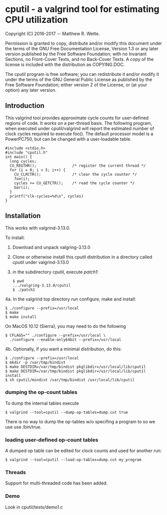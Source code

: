 # cputil - a valgrind tool for estimating CPU utilization

Copyright (C) 2016-2017 -- Matthew R. Wette.

Permission is granted to copy, distribute and/or modify this document
under the terms of the GNU Free Documentation License, Version 1.3 or
any later version published by the Free Software Foundation; with no
Invariant Sections, no Front-Cover Texts, and no Back-Cover Texts.  A
copy of the license is included with the distribution as COPYING.DOC.

The cputil program is free software; you can redistribute it and/or
modify it under the terms of the GNU General Public License as
published by the Free Software Foundation; either version 2 of the
License, or (at your option) any later version.

## Introduction

This valgrind tool provides approximate cycle counts for user-defined
regions of code.  It works on a per-thread basis.  The following program,
when executed under cputil/valgrind will report the estimated number of 
clock cycles required to execute foo().  The default processor model is
a PowerPC750, but can be changed with a user-loadable table.

```
#include <stdio.h>
#include "cputil.h"
int main() {
  long cycles;
  CU_REGTHR();                /* register the current thread */
  for (i = 0; i < 5; i++) {
    CU_CLRCTR();              /* clear the cycle counter */
    foo(i);
    cycles += CU_GETCTR();    /* read the cycle counter */
    bar(i);
  }
  printf("clk-cycles=%d\n", cycles)
}
```

## Installation

This works with valgrind-3.13.0.

To install:

1. Download and unpack valgring-3.13.0

2. Clone or otherwise install this cputil distribution in a directory
   called *cputil* under valgrind-3.13.0

3. in the subdirectory cputil, execute *patch1*:
   ```
   $ pwd
   .../valgring-3.13.0/cputil
   $ ./patch1
   ```

4a. In the valgrind top directory run configure, make and install:
   ```
   $ ./configure --prefix=/usr/local
   $ make 
   $ make install
   ```

On MacOS 10.12 (Sierra), you may need to do the following
   ```
   $ CFLAGS="" ./configure --prefix=/usr/local \
     ./configure --enable-only64bit --prefix=/usr/local
   ```

4b. Optionally, if you want a minimal distribution, do this:
   ```
   $ ./configure --prefix=/usr/local
   $ mkdir -p /var/tmp/bindist
   $ make DESTDIR=/var/tmp/bindist pkglibdir=/usr/local/lib/cputil
   $ make DESTDIR=/var/tmp/bindist pkglibdir=/usr/local/lib/cputil install
   $ sh cputil/mindist /var/tmp/bindist /usr/local/lib/cputil
   ```

### dumping the op-count tables
To dump the internal tables execute
   ```
   $ valgrind --tool=cputil --dump-op-tables=dump.cut true
   ```
There is no way to dump the op-tables w/o specifing a program to so
we use use /bin/true.


### loading user-defined op-count tables
A dumped op table can be edited for clock counts and used for another run:
   ```
   $ valgrind --tool=cputil --load-op-tables=dump.cut my_program
   ```

### Threads

Support for multi-threaded code has been added.


### Demo

Look in cputil/tests/demo1.c
